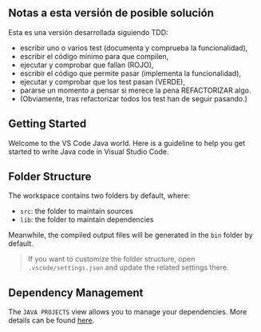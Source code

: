 ## Notas a esta versión de posible solución

Esta es una versión desarrollada siguiendo TDD: 
- escribir uno o varios test (documenta y comprueba la funcionalidad), 
- escribir el código mínimo para que compilen, 
- ejecutar y comprobar que fallan (ROJO), 
- escribir el código que permite pasar (implementa la funcionalidad),
- ejecutar y comprobar que los test pasan (VERDE),
- pararse un momento a pensar si merece la pena REFACTORIZAR algo.
- (Obviamente, tras refactorizar todos los test han de seguir pasando.)


## Getting Started

Welcome to the VS Code Java world. Here is a guideline to help you get started to write Java code in Visual Studio Code.

## Folder Structure

The workspace contains two folders by default, where:

- `src`: the folder to maintain sources
- `lib`: the folder to maintain dependencies

Meanwhile, the compiled output files will be generated in the `bin` folder by default.

> If you want to customize the folder structure, open `.vscode/settings.json` and update the related settings there.

## Dependency Management

The `JAVA PROJECTS` view allows you to manage your dependencies. More details can be found [here](https://github.com/microsoft/vscode-java-dependency#manage-dependencies).
